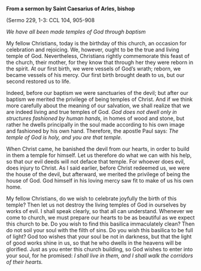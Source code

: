 

**From a sermon by Saint Caesarius of Arles, bishop**

(Sermo 229, 1-3: CCL 104, 905-908

_We have all been made temples of God through baptism_

My fellow Christians, today is the birthday of this church, an occasion for celebration and rejoicing. We, however, ought to be the true and living temple of God. Nevertheless, Christians rightly commemorate this feast of the church, their mother, for they know that through her they were reborn in the spirit. At our first birth, we were vessels of God’s wrath; reborn, we became vessels of his mercy. Our first birth brought death to us, but our second restored us to life.

Indeed, before our baptism we were sanctuaries of the devil; but after our baptism we merited the privilege of being temples of Christ. And if we think more carefully about the meaning of our salvation, we shall realize that we are indeed living and true temples of God. _God does not dwell only in structures fashioned by human hands,_ in homes of wood and stone, but rather he dwells principally in the soul made according to his own image and fashioned by his own hand. Therefore, the apostle Paul says: _The temple of God is holy, and you are that temple._

When Christ came, he banished the devil from our hearts, in order to build in them a temple for himself. Let us therefore do what we can with his help, so that our evil deeds will not deface that temple. For whoever does evil, does injury to Christ. As I said earlier, before Christ redeemed us, we were the house of the devil, but afterward, we merited the privilege of being the house of God. God himself in his loving mercy saw fit to make of us his own home.

My fellow Christians, do we wish to celebrate joyfully the birth of this temple? Then let us not destroy the living temples of God in ourselves by works of evil. I shall speak clearly, so that all can understand. Whenever we come to church, we must prepare our hearts to be as beautiful as we expect this church to be. Do you wish to find this basilica immaculately clean? Then do not soil your soul with the filth of sins. Do you wish this basilica to be full of light? God too wishes that your soul be not in darkness, but that the light of good works shine in us, so that he who dwells in the heavens will be glorified. Just as you enter this church building, so God wishes to enter into your soul, for he promised: _I shall live in them, and I shall walk the corridors of their hearts._

